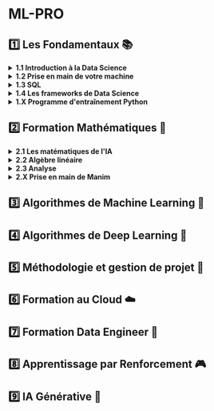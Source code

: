 # ML-PRO

## 1️⃣ **Les Fondamentaux** 📚

<details>
<summary><b>1.1 Introduction à la Data Science</b></summary>

- Variables continues et discètes, analyse univariée et multivariée
- Introduction aux test d'hypothèses
- Pipeline de développement d'un modèle
- Preprocessing : encoding, normalisation, feature engineering, outliers, nan, feature selection
- Modélisation : types de modèles, frameworks, entraînement, réglage des hyperparamètres
- Evaluation : métriques, underfitting et overfitting, validation croisée, intervalles de confiance
- Projets : [bank churn](https://github.com/bryantchakote/mlpro-classification-bank-churn-2025), prix de l'immobilier (liens Kaggle : [bank churn](https://www.kaggle.com/competitions/mlpro-classification-bank-churn-2025), [prix de l'immobilier](https://www.kaggle.com/competitions/regression-prediction-prix-immobilier))

</details>

<details>
<summary><b>1.2 Prise en main de votre machine</b></summary>

- CPU, RAM, GPU, disque dur, carte-mère
- Terminal, PATH, commandes Unix/Windows, VIM, Oh-my-zsh
- Python et environnements virtuels (pip, conda, venv, pyenv, poetry)
- IDE (VSCode, Pycharm) : workspaces, extensions, paramètres, debogage

</details>

<details>
<summary><b>1.3 SQL</b></summary>

- BDD et SGBD
- Langage SQL : commandes CRUD, calculs, jointures
- SQL avancé
- Projet : [application de flashcards](https://github.com/bryantchakote/flashcards)

</details>

<details>
<summary><b>1.4 Les frameworks de Data Science</b></summary>

- NumPy, Pandas, SciPy
- Matplotlib, Seaborn
- Scikit-Learn, PyTorch, Keras
- Streamlit

</details>

<details>
<summary><b>1.X Programme d'entraînement Python</b></summary>

- Voyageur de commerce
- La POO avec Python
- La recherche dichotomique
- Les algorithmes de tri
- Les décorateurs
- Les générateurs

</details>

## 2️⃣ **Formation Mathématiques** 📐

<details>
<summary><b>2.1 Les matématiques de l'IA</b></summary>

- Introduction : algèbre linéaire, statistiques et probabilités, analyse, nombres complexes

</details>

<details>
<summary><b>2.2 Algèbre linéaire</b></summary>

- Théorie des ensembles
- Vecteurs, matrices, espaces vectoriels
- Applications linéaires, déterminant, inverse d'une matrice
- Eléments propres, diagonalisation, décomposition en valeurs singulières (SVD)

</details>

<details>
<summary><b>2.3 Analyse</b></summary>

- Fonctions, dérivées, intégrales
- Suites, séries, récurrence
- Distances

</details>

<details>
<summary><b>2.X Prise en main de Manim</b></summary>

- Installation, objets, texte, transformations, animations, groupes (VGroup), fonctions (2D et 3D)

</details>

## 3️⃣ **Algorithmes de Machine Learning** 🤖

## 4️⃣ **Algorithmes de Deep Learning** 🧠

## 5️⃣ **Méthodologie et gestion de projet** 📅

## 6️⃣ **Formation au Cloud** ☁️

## 7️⃣ **Formation Data Engineer** 💾

## 8️⃣ **Apprentissage par Renforcement** 🎮

## 9️⃣ **IA Générative** 🎨
